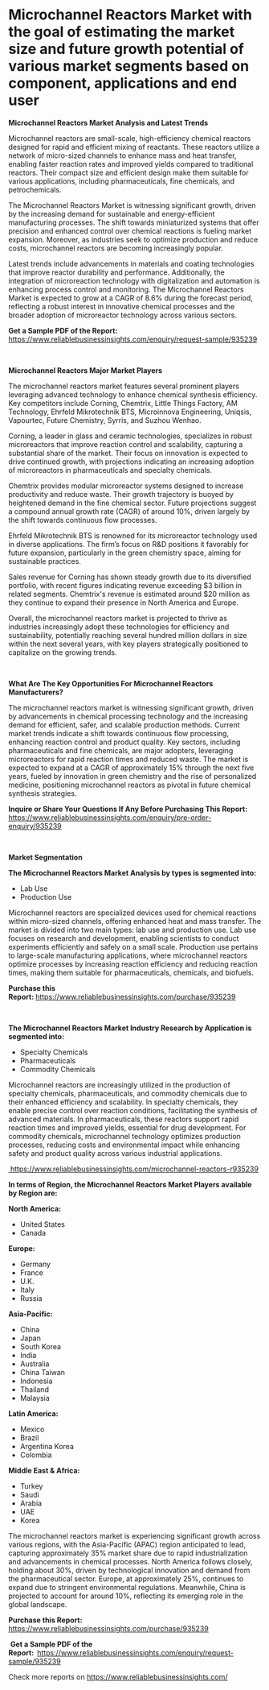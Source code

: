 <p><h1>Microchannel Reactors Market with the goal of estimating the market size and future growth potential of various market segments based on component, applications and end user</h1></p><p><strong>Microchannel Reactors Market Analysis and Latest Trends</strong></p>
<p><p>Microchannel reactors are small-scale, high-efficiency chemical reactors designed for rapid and efficient mixing of reactants. These reactors utilize a network of micro-sized channels to enhance mass and heat transfer, enabling faster reaction rates and improved yields compared to traditional reactors. Their compact size and efficient design make them suitable for various applications, including pharmaceuticals, fine chemicals, and petrochemicals.</p><p>The Microchannel Reactors Market is witnessing significant growth, driven by the increasing demand for sustainable and energy-efficient manufacturing processes. The shift towards miniaturized systems that offer precision and enhanced control over chemical reactions is fueling market expansion. Moreover, as industries seek to optimize production and reduce costs, microchannel reactors are becoming increasingly popular.</p><p>Latest trends include advancements in materials and coating technologies that improve reactor durability and performance. Additionally, the integration of microreaction technology with digitalization and automation is enhancing process control and monitoring. The Microchannel Reactors Market is expected to grow at a CAGR of 8.6% during the forecast period, reflecting a robust interest in innovative chemical processes and the broader adoption of microreactor technology across various sectors.</p></p>
<p><strong>Get a Sample PDF of the Report:&nbsp;</strong> <a href="https://www.reliablebusinessinsights.com/enquiry/request-sample/935239?utm_campaign=2239&utm_medium=2&utm_source=Github&utm_content=ia&utm_term=07032025&utm_id=microchannel-reactors">https://www.reliablebusinessinsights.com/enquiry/request-sample/935239</a></p>
<p>&nbsp;</p>
<p><strong>Microchannel Reactors Major Market Players</strong></p>
<p><p>The microchannel reactors market features several prominent players leveraging advanced technology to enhance chemical synthesis efficiency. Key competitors include Corning, Chemtrix, Little Things Factory, AM Technology, Ehrfeld Mikrotechnik BTS, Microinnova Engineering, Uniqsis, Vapourtec, Future Chemistry, Syrris, and Suzhou Wenhao.</p><p>Corning, a leader in glass and ceramic technologies, specializes in robust microreactors that improve reaction control and scalability, capturing a substantial share of the market. Their focus on innovation is expected to drive continued growth, with projections indicating an increasing adoption of microreactors in pharmaceuticals and specialty chemicals.</p><p>Chemtrix provides modular microreactor systems designed to increase productivity and reduce waste. Their growth trajectory is buoyed by heightened demand in the fine chemical sector. Future projections suggest a compound annual growth rate (CAGR) of around 10%, driven largely by the shift towards continuous flow processes.</p><p>Ehrfeld Mikrotechnik BTS is renowned for its microreactor technology used in diverse applications. The firm’s focus on R&D positions it favorably for future expansion, particularly in the green chemistry space, aiming for sustainable practices.</p><p>Sales revenue for Corning has shown steady growth due to its diversified portfolio, with recent figures indicating revenue exceeding $3 billion in related segments. Chemtrix's revenue is estimated around $20 million as they continue to expand their presence in North America and Europe. </p><p>Overall, the microchannel reactors market is projected to thrive as industries increasingly adopt these technologies for efficiency and sustainability, potentially reaching several hundred million dollars in size within the next several years, with key players strategically positioned to capitalize on the growing trends.</p></p>
<p>&nbsp;</p>
<p><strong>What Are The Key Opportunities For Microchannel Reactors Manufacturers?</strong></p>
<p><p>The microchannel reactors market is witnessing significant growth, driven by advancements in chemical processing technology and the increasing demand for efficient, safer, and scalable production methods. Current market trends indicate a shift towards continuous flow processing, enhancing reaction control and product quality. Key sectors, including pharmaceuticals and fine chemicals, are major adopters, leveraging microreactors for rapid reaction times and reduced waste. The market is expected to expand at a CAGR of approximately 15% through the next five years, fueled by innovation in green chemistry and the rise of personalized medicine, positioning microchannel reactors as pivotal in future chemical synthesis strategies.</p></p>
<p><strong>Inquire or Share Your Questions If Any Before Purchasing This Report:</strong> <a href="https://www.reliablebusinessinsights.com/enquiry/pre-order-enquiry/935239?utm_campaign=2239&utm_medium=2&utm_source=Github&utm_content=ia&utm_term=07032025&utm_id=microchannel-reactors">https://www.reliablebusinessinsights.com/enquiry/pre-order-enquiry/935239</a></p>
<p>&nbsp;</p>
<p><strong>Market Segmentation</strong></p>
<p><strong>The Microchannel Reactors Market Analysis by types is segmented into:</strong></p>
<p><ul><li>Lab Use</li><li>Production Use</li></ul></p>
<p><p>Microchannel reactors are specialized devices used for chemical reactions within micro-sized channels, offering enhanced heat and mass transfer. The market is divided into two main types: lab use and production use. Lab use focuses on research and development, enabling scientists to conduct experiments efficiently and safely on a small scale. Production use pertains to large-scale manufacturing applications, where microchannel reactors optimize processes by increasing reaction efficiency and reducing reaction times, making them suitable for pharmaceuticals, chemicals, and biofuels.</p></p>
<p><strong>Purchase this Report:&nbsp;</strong><a href="https://www.reliablebusinessinsights.com/purchase/935239?utm_campaign=2239&utm_medium=2&utm_source=Github&utm_content=ia&utm_term=07032025&utm_id=microchannel-reactors">https://www.reliablebusinessinsights.com/purchase/935239</a></p>
<p>&nbsp;</p>
<p><strong>The Microchannel Reactors Market Industry Research by Application is segmented into:</strong></p>
<p><ul><li>Specialty Chemicals</li><li>Pharmaceuticals</li><li>Commodity Chemicals</li></ul></p>
<p><p>Microchannel reactors are increasingly utilized in the production of specialty chemicals, pharmaceuticals, and commodity chemicals due to their enhanced efficiency and scalability. In specialty chemicals, they enable precise control over reaction conditions, facilitating the synthesis of advanced materials. In pharmaceuticals, these reactors support rapid reaction times and improved yields, essential for drug development. For commodity chemicals, microchannel technology optimizes production processes, reducing costs and environmental impact while enhancing safety and product quality across various industrial applications.</p></p>
<p><a href="https://www.reliablebusinessinsights.com/microchannel-reactors-r935239?utm_campaign=2239&utm_medium=2&utm_source=Github&utm_content=ia&utm_term=07032025&utm_id=microchannel-reactors">&nbsp;https://www.reliablebusinessinsights.com/microchannel-reactors-r935239</a></p>
<p><strong>In terms of Region, the Microchannel Reactors Market Players available by Region are:</strong></p>
<p>
    <p> <strong> North America: </strong>
        <ul>
            <li>United States</li>
            <li>Canada</li>
        </ul>
        </p> 
    <p> <strong> Europe: </strong>
        <ul>
            <li>Germany</li>
            <li>France</li>
            <li>U.K.</li>
            <li>Italy</li>
            <li>Russia</li>
        </ul>
        </p> 
    <p> <strong> Asia-Pacific: </strong>
        <ul>
            <li>China</li>
            <li>Japan</li>
            <li>South Korea</li>
            <li>India</li>
            <li>Australia</li>
            <li>China Taiwan</li>
            <li>Indonesia</li>
            <li>Thailand</li>
            <li>Malaysia</li>
        </ul>
        </p> 
    <p> <strong> Latin America: </strong>
        <ul>
            <li>Mexico</li>
            <li>Brazil</li>
            <li>Argentina Korea</li>
            <li>Colombia</li>
        </ul>
        </p> 
    <p> <strong> Middle East & Africa: </strong>
        <ul>
            <li>Turkey</li>
            <li>Saudi</li>
            <li>Arabia</li>
            <li>UAE</li>
            <li>Korea</li>
        </ul>
    </p>
    </p>
<p><p>The microchannel reactors market is experiencing significant growth across various regions, with the Asia-Pacific (APAC) region anticipated to lead, capturing approximately 35% market share due to rapid industrialization and advancements in chemical processes. North America follows closely, holding about 30%, driven by technological innovation and demand from the pharmaceutical sector. Europe, at approximately 25%, continues to expand due to stringent environmental regulations. Meanwhile, China is projected to account for around 10%, reflecting its emerging role in the global landscape.</p></p>
<p><strong>Purchase this Report: </strong><a href="https://www.reliablebusinessinsights.com/purchase/935239?utm_campaign=2239&utm_medium=2&utm_source=Github&utm_content=ia&utm_term=07032025&utm_id=microchannel-reactors">https://www.reliablebusinessinsights.com/purchase/935239</a></p>
<p>&nbsp;<strong>Get a Sample PDF of the Report:&nbsp;&nbsp;</strong><a href="https://www.reliablebusinessinsights.com/enquiry/request-sample/935239?utm_campaign=2239&utm_medium=2&utm_source=Github&utm_content=ia&utm_term=07032025&utm_id=microchannel-reactors">https://www.reliablebusinessinsights.com/enquiry/request-sample/935239</a></p>
<p><strong></strong></p>
<p>Check more reports on <a href="https://www.reliablebusinessinsights.com/?utm_campaign=2239&utm_medium=2&utm_source=Github&utm_content=ia&utm_term=07032025&utm_id=microchannel-reactors">https://www.reliablebusinessinsights.com/</a></p>